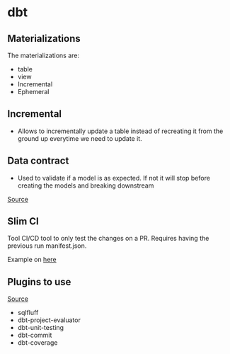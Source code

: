 # dbt

## Materializations

The materializations are:

- table
- view
- Incremental
- Ephemeral

## Incremental

- Allows to incrementally update a table instead of recreating it from the ground up everytime we need to update it.

## Data contract

- Used to validate if a model is as expected. If not it will stop before creating the models and breaking downstream

[Source](https://medium.com/geekculture/dbt-model-contracts-importance-and-pitfalls-20b113358ad7)

## Slim CI

Tool CI/CD tool to only test the changes on a PR. Requires having the previous run manifest.json.

Example on [here](https://medium.com/checkout-com-techblog/building-dbt-ci-cd-at-scale-365358f64b6f)

## Plugins to use

[Source](https://medium.com/cts-technologies/crafting-your-dbt-development-workflow-35577d3b573d)

- sqlfluff
- dbt-project-evaluator
- dbt-unit-testing
- dbt-commit
- dbt-coverage
